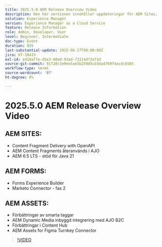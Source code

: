 ```yaml
---
title: 2025.5.0 AEM Release Overview Video
description: Den här versionen innehåller uppdateringar för AEM Sites, Forms och Assets, inklusive OpenAPI-leverans, stöd för Java 21, smarta taggar, Figma-koppling och Dynamic Media för AJO B2C.
solution: Experience Manager
version: Experience Manager as a Cloud Service
feature: Release Information
role: Admin, Developer, User
level: Beginner, Intermediate
doc-type: Event
duration: 835
last-substantial-update: 2025-06-27T00:00:00Z
jira: KT-18433
exl-id: ed18affe-d5e3-40ad-93ad-73114d72ef1d
source-git-commit: 91f20c3e9ee5ae5b259d5cb3da476974acdc6585
workflow-type: tm+mt
source-wordcount: '87'
ht-degree: 0%

---
```


# 2025.5.0 AEM Release Overview Video

## AEM SITES:

* Content Fragment Delivery with OpenAPI
* AEM Content Fragments återanvänds i AJO
* AEM 6.5 LTS - stöd för Java 21

## AEM FORMS:

* Forms Experience Builder
* Marketo Connector - fas 2

## AEM ASSETS:

* Förbättringar av smarta taggar
* AEM Dynamic Media inbyggd integrering med AJO B2C
* Förbättringar i Content Hub
* AEM Assets for Figma Turnkey Connector

>[!VIDEO](https://video.tv.adobe.com/v/3464307/?learn=on&enablevpops)
